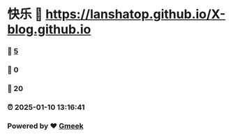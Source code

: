 # 快乐 :link: https://lanshatop.github.io/X-blog.github.io 
### :page_facing_up: [5](https://lanshatop.github.io/X-blog.github.io/tag.html) 
### :speech_balloon: 0 
### :hibiscus: 20 
### :alarm_clock: 2025-01-10 13:16:41 
### Powered by :heart: [Gmeek](https://github.com/Meekdai/Gmeek)
